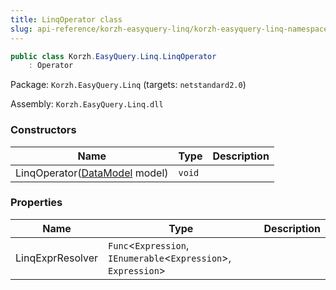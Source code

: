 ```yaml
---
title: LinqOperator class
slug: api-reference/korzh-easyquery-linq/korzh-easyquery-linq-namespace/linqoperator-class
---
```



```csharp
public class Korzh.EasyQuery.Linq.LinqOperator
    : Operator

```
Package: `Korzh.EasyQuery.Linq` (targets: `netstandard2.0`)

Assembly: `Korzh.EasyQuery.Linq.dll`

### Constructors

| Name | Type | Description | 
| --- | --- | --- | 
| LinqOperator([DataModel](/api-reference/korzh-easyquery/korzh-easyquery-namespace/datamodel-class) model) | `void` |  | 


### Properties

| Name | Type | Description | 
| --- | --- | --- | 
| LinqExprResolver | `Func`&lt;`Expression`, `IEnumerable`&lt;`Expression`&gt;, `Expression`&gt; |  |